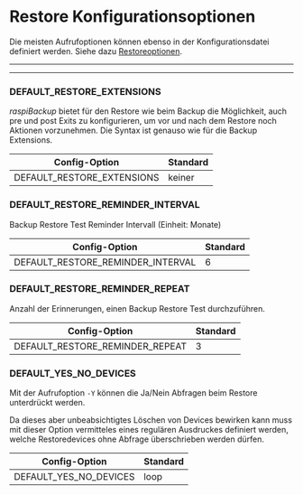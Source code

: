 # Restore Konfigurationsoptionen

Die meisten Aufrufoptionen können ebenso in der Konfigurationsdatei
definiert werden. Siehe dazu [Restoreoptionen](restore-options.md).

<div class="table-wrapper-for-options">

------------------

<!-- toc -->

------------------

### DEFAULT_RESTORE_EXTENSIONS

*raspiBackup* bietet für den Restore wie beim Backup die Möglichkeit,
auch pre und post Exits zu konfigurieren, um vor und nach dem Restore noch
Aktionen vorzunehmen. Die Syntax ist genauso wie für die Backup Extensions.

| Config-Option              | Standard |
|----------------------------|----------|
| DEFAULT_RESTORE_EXTENSIONS | keiner   |


### DEFAULT_RESTORE_REMINDER_INTERVAL

Backup Restore Test Reminder Intervall (Einheit: Monate)

| Config-Option              | Standard |
|----------------------------|----------|
| DEFAULT_RESTORE_REMINDER_INTERVAL | 6 |

### DEFAULT_RESTORE_REMINDER_REPEAT

Anzahl der Erinnerungen, einen Backup Restore Test durchzuführen.

| Config-Option              | Standard |
|----------------------------|----------|
| DEFAULT_RESTORE_REMINDER_REPEAT | 3   |

### DEFAULT_YES_NO_DEVICES

Mit der Aufrufoption `-Y` können die Ja/Nein
Abfragen beim Restore unterdrückt werden.

Da dieses aber unbeabsichtigtes Löschen von
Devices bewirken kann muss mit dieser Option
vermitteles eines regulären Ausdruckes
definiert werden, welche Restoredevices
ohne Abfrage überschrieben werden dürfen.

| Config-Option              | Standard |
|----------------------------|----------|
| DEFAULT_YES_NO_DEVICES     | loop   |

</div>

[.status]: translated

